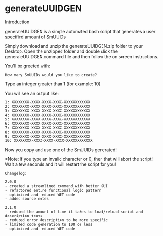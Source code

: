 # generateUUIDGEN
Introduction

generateUUIDGEN is a simple automated bash script that generates a user specified amount of SmUUIDs

Simply download and unzip the generateUUIDGEN.zip folder to your Desktop. Open the unzipped folder and double click the generateUUIDGEN.command file and then follow the on screen instructions.

You'll be greeted with:
```
How many SmUUIDs would you like to create? 
```
Type an integer greater than 1 (for example: 10)

You will see an output like:
```
1: XXXXXXXX-XXXX-XXXX-XXXX-XXXXXXXXXXXX
2: XXXXXXXX-XXXX-XXXX-XXXX-XXXXXXXXXXXX
3: XXXXXXXX-XXXX-XXXX-XXXX-XXXXXXXXXXXX
4: XXXXXXXX-XXXX-XXXX-XXXX-XXXXXXXXXXXX
5: XXXXXXXX-XXXX-XXXX-XXXX-XXXXXXXXXXXX
6: XXXXXXXX-XXXX-XXXX-XXXX-XXXXXXXXXXXX
7: XXXXXXXX-XXXX-XXXX-XXXX-XXXXXXXXXXXX
8: XXXXXXXX-XXXX-XXXX-XXXX-XXXXXXXXXXXX
9: XXXXXXXX-XXXX-XXXX-XXXX-XXXXXXXXXXXX
10: XXXXXXXX-XXXX-XXXX-XXXX-XXXXXXXXXXXX
```
Now you copy and use one of the SmUUIDs generated!

*Note: If you type an invalid character or 0, then that will abort the script! Wait a few seconds and it will restart the script for you!

```
Changelog:

2.0.0
- created a streamlined command with better GUI
- refactored entire functional logic pattern
- optimized and reduced WET code
- added source notes 

2.1.0
- reduced the amount of time it takes to load/reload script and description texts
- reduced error description to be more specific
- limited code generation to 100 or less
- optimized and reduced WET code

```
